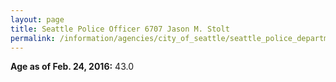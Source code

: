```yaml
---
layout: page
title: Seattle Police Officer 6707 Jason M. Stolt
permalink: /information/agencies/city_of_seattle/seattle_police_department/copbook/6707/
---
```


**Age as of Feb. 24, 2016:** 43.0
